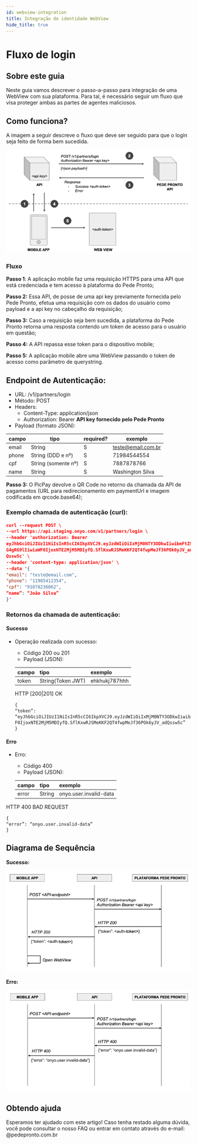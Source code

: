 ```yaml
---
id: webview-integration
title: Integração de identidade WebView
hide_title: true
---
```


# Fluxo de login

## Sobre este guia

Neste guia vamos descrever o passo-a-passo para integração de uma WebView com sua plataforma. Para tal, é
necessário seguir um fluxo que visa proteger ambas as partes de agentes maliciosos.

## Como funciona?

A imagem a seguir descreve o fluxo que deve ser seguido para que o login seja feito de
forma bem sucedida.

![img](../../../static/img/guides/webview-integration-flow.png)

### Fluxo

**Passo 1**: A aplicação mobile faz uma requisição HTTPS para uma API que está credenciada e
tem acesso à plataforma do Pede Pronto;

**Passo 2:** Essa API, de posse de uma api key previamente fornecida pelo Pede Pronto, efetua
uma requisição com os dados do usuário como payload e a api key no cabeçalho da
requisição;

**Passo 3:** Caso a requisição seja bem sucedida, a plataforma do Pede Pronto retorna uma
resposta contendo um token de acesso para o usuário em questão;

**Passo 4:** A API repassa esse token para o dispositivo mobile;

**Passo 5:** A aplicação mobile abre uma WebView passando o token de acesso como parâmetro
de querystring.

## Endpoint de Autenticação:

- URL: /v1/partners/login
- Método: POST
- Headers:
  - Content-Type: application/json
  - Authorization: Bearer **API key fornecido pelo Pede Pronto**
- Payload (formato JSON):

| **campo** | **tipo**            | **required?** | **exemplo**        |
| --------- | ------------------- | ------------- | ------------------ |
| email     | String              | S             | teste@email.com.br |
| phone     | String (DDD e nº)   | S             | 71984544554        |
| cpf       | String (somente nº) | S             | 7887878766         |
| name      | String              | S             | Washington Silva   |

**Passo 3:** O PicPay devolve o QR Code no retorno da chamada da API de pagamentos (URL para redirecionamento em paymentUrl e imagem codificada em qrcode.base64);

### Exemplo chamada de autenticação (curl):

```json
curl --request POST \
--url https://api.staging.onyo.com/v1/partners/login \
--header 'authorization: Bearer
eyJhbGciOiJIUzI1NiIsInR5cCI6IkpXVCJ9.eyJzdWIiOiIxMjM0NTY3ODkwIiwibmFtZSI6Ikpva
G4gRG9lIiwiaWF0IjoxNTE2MjM5MDIyfQ.SflKxwRJSMeKKF2QT4fwpMeJf36POk6yJV_ad
Qssw5c' \
--header 'content-type: application/json' \
--data '{
"email": "teste@email.com",
"phone": "11985412354",
"cpf": "91078236062",
“name”: “João Silva”
}'
```

### Retornos da chamada de autenticação:

#### Sucesso

- Operação realizada com sucesso:

  - Código 200 ou 201
  - Payload (JSON):

  | **campo** | **tipo**          | **exemplo**   |
  | --------- | ----------------- | ------------- |
  | token     | String(Token JWT) | ehkhukj787hhh |

  HTTP [200|201] OK

  ```
  {
  “token”:
  “eyJhbGciOiJIUzI1NiIsInR5cCI6IkpXVCJ9.eyJzdWIiOiIxMjM0NTY3ODkwIiwibmFtZSI6IkpvaG4gRG9lIiwiaW
  F0IjoxNTE2MjM5MDIyfQ.SflKxwRJSMeKKF2QT4fwpMeJf36POk6yJV_adQssw5c”
  }
  ```

#### Erro

- Erro:

  - Código 400
  - Payload (JSON):

  | **campo** | **tipo** | **exemplo**            |
  | --------- | -------- | ---------------------- |
  | error     | String   | onyo.user.invalid-data |

HTTP 400 BAD REQUEST

```
{
“error”: “onyo.user.invalid-data”
}
```

## Diagrama de Sequência

**Sucesso:**

![img](../../../static/img/guides/webview-integration-success.png)

**Erro:**

![img](../../../static/img/guides/webview-integration-error.png)

## Obtendo ajuda

Esperamos ter ajudado com este artigo! Caso tenha restado alguma dúvida, você pode consultar o nosso FAQ ou entrar em contato através do e-mail: @pedepronto.com.br

```

```
